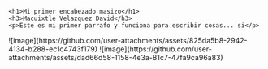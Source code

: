 <!DOCTYPE html>
<html lang="en">
<head>

    <h1>Mi primer encabezado masizo</h1>
    <h3>Macuixtle Velazquez David</h3>
    <p>Este es mi primer parrafo y funciona para escribir cosas... si</p>

</body>
</html>
![image](https://github.com/user-attachments/assets/825da5b8-2942-4134-b288-ec1c4743f179)
![image](https://github.com/user-attachments/assets/dad66d58-1158-4e3a-81c7-47fa9ca96a83)
